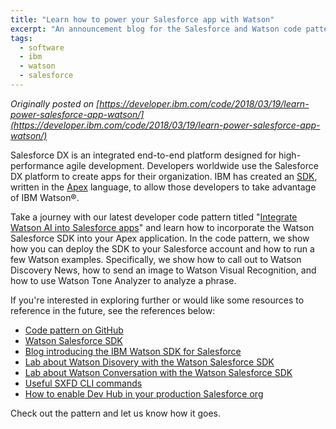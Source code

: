 ```yaml
---
title: "Learn how to power your Salesforce app with Watson"
excerpt: "An announcement blog for the Salesforce and Watson code pattern"
tags: 
  - software
  - ibm
  - watson
  - salesforce
---
```


_Originally posted on [https://developer.ibm.com/code/2018/03/19/learn-power-salesforce-app-watson/](https://developer.ibm.com/code/2018/03/19/learn-power-salesforce-app-watson/)_

Salesforce DX is an integrated end-to-end platform designed for high-performance agile development. Developers worldwide use the Salesforce DX platform to create apps for their organization. IBM has created an [SDK](https://github.com/watson-developer-cloud/salesforce-sdk), written in the [Apex](https://developer.salesforce.com/docs/atlas.en-us.apexcode.meta/apexcode/apex_intro_what_is_apex.htm) language, to allow those developers to take advantage of IBM Watson®.

Take a journey with our latest developer code pattern titled "[Integrate Watson AI into Salesforce apps](http://developer.ibm.com/code/patterns/integrate-watson-ai-into-salesforce-apps)" and learn how to incorporate the Watson Salesforce SDK into your Apex application. In the code pattern, we show how you can deploy the SDK to your Salesforce account and how to run a few Watson examples. Specifically, we show how to call out to Watson Discovery News, how to send an image to Watson Visual Recognition, and how to use Watson Tone Analyzer to analyze a phrase.

If you're interested in exploring further or would like some resources to reference in the future, see the references below:

* [Code pattern on GitHub](https://github.com/IBM/watson-and-salesforce)
* [Watson Salesforce SDK](https://github.com/watson-developer-cloud/salesforce-sdk)
* [Blog introducing the IBM Watson SDK for Salesforce](https://developer.salesforce.com/blogs/2017/11/introducing-ibm-watson-sdk-salesforce.html)
* [Lab about Watson Disovery with the Watson Salesforce SDK](https://github.com/watson-developer-cloud/salesforce-sdk/tree/master/examples/discovery)
* [Lab about Watson Conversation with the Watson Salesforce SDK](https://github.com/watson-developer-cloud/salesforce-sdk/tree/master/examples/conversation)
* [Useful SXFD CLI commands](http://matheusgoncalves.com/salesforce-dx-useful-cli-commands/)
* [How to enable Dev Hub in your production Salesforce org](https://developer.salesforce.com/docs/atlas.en-us.sfdx_setup.meta/sfdx_setup/sfdx_setup_enable_devhub.htm)

Check out the pattern and let us know how it goes.

